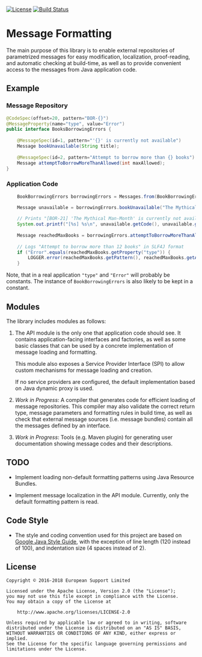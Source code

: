[![License](https://img.shields.io/badge/License-Apache%202.0-blue.svg)](https://opensource.org/licenses/Apache-2.0)
[![Build Status](https://travis-ci.org/open-amdocs/zusammen.svg?branch=master)](https://travis-ci.org/open-amdocs/message-formatting)

# Message Formatting

The main purpose of this library is to enable external repositories of parametrized messages for easy modification,
localization, proof-reading, and automatic checking at build-time, as well as to provide convenient access to the
messages from Java application code.

## Example

### Message Repository

```java
@CodeSpec(offset=20, pattern="BOR-{}")
@MessageProperty(name="type", value="Error")
public interface BooksBorrowingErrors {
    
    @MessageSpec(id=1, pattern="'{}' is currently not available")
    Message bookUnavailable(String title);
    
    @MessageSpec(id=2, pattern="Attempt to borrow more than {} books")
    Message attemptToBorrowMoreThanAllowed(int maxAllowed);
}
```

### Application Code

```java
    BookBorrowingErrors borrowingErrors = Messages.from(BookBorrowingErrors.class);

    Message unavailable = borrowingErrors.bookUnavailable("The Mythical Man-Month");
    
    // Prints "[BOR-21] 'The Mythical Man-Month' is currently not available" to stdout
    System.out.printf("[%s] %s\n", unavailable.getCode(), unavailable.getMessage());
    
    Message reachedMaxBooks = borrowingErrors.attemptToBorrowMoreThanAllowed(12);
    
    // Logs "Attempt to borrow more than 12 books" in SLF4J format 
    if ("Error".equals(reachedMaxBooks.getProperty("type")) {
        LOGGER.error(reachedMaxBooks.getPattern(), reachedMaxBooks.getArguments());
    }
```

Note, that in a real application `"type"` and `"Error"` will probably be constants. 
The instance of `BookBorrowingErrors` is also likely to be kept in a constant.

## Modules

The library includes modules as follows:

1. The API module is the only one that application code should see. It contains application-facing interfaces and
   factories, as well as some basic classes that can be used by a concrete implementation of message loading and
   formatting.
      
   This module also exposes a Service Provider Interface (SPI) to allow custom mechanisms for message loading and 
   creation.
   
   If no service providers are configured, the default implementation based on Java dynamic proxy is used.  

2. _Work in Progress_: A compiler that generates code for efficient loading of message repositories. This compiler may
   also validate the correct return type, message parameters and formatting rules in build time, as well as check that 
   external message sources (i.e. message bundles) contain all the messages defined by an interface. 

3. _Work in Progress_: Tools (e.g. Maven plugin) for generating user documentation showing message codes and their 
  descriptions.

## TODO

- Implement loading non-default formatting patterns using Java Resource Bundles.

- Implement message localization in the API module. Currently, only the default formatting pattern is read.

## Code Style

- The style and coding convention used for this project are based on 
  [Google Java Style Guide](https://google.github.io/styleguide/javaguide.html), with the exception of line length 
  (120 instead of 100), and indentation size (4 spaces instead of 2). 

## License

    Copyright © 2016-2018 European Support Limited
    
    Licensed under the Apache License, Version 2.0 (the "License");
    you may not use this file except in compliance with the License.
    You may obtain a copy of the License at
    
        http://www.apache.org/licenses/LICENSE-2.0
    
    Unless required by applicable law or agreed to in writing, software
    distributed under the License is distributed on an "AS IS" BASIS,
    WITHOUT WARRANTIES OR CONDITIONS OF ANY KIND, either express or implied.
    See the License for the specific language governing permissions and
    limitations under the License.  
